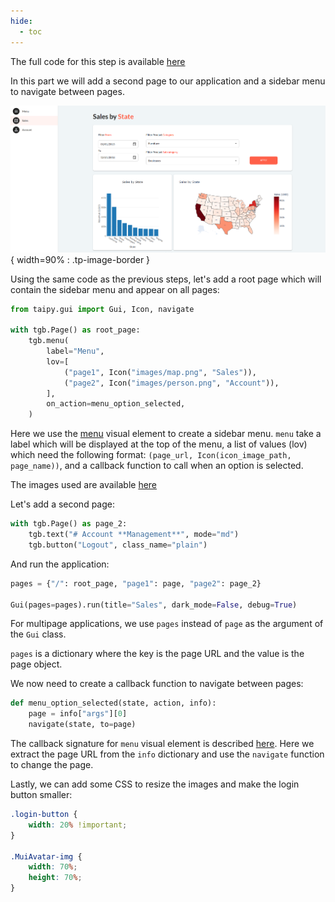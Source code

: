 ```yaml
---
hide:
  - toc
---
```


The full code for this step is available 
[here](https://github.com/AlexandreSajus/taipy-course/tree/main/5_multipage)

In this part we will add a second page to our application and a sidebar menu to navigate between pages.

![Sidebar Menu](images/menu.png){ width=90% : .tp-image-border }

Using the same code as the previous steps, let's add a root page which will contain the sidebar menu
and appear on all pages:

```python
from taipy.gui import Gui, Icon, navigate

with tgb.Page() as root_page:
    tgb.menu(
        label="Menu",
        lov=[
            ("page1", Icon("images/map.png", "Sales")),
            ("page2", Icon("images/person.png", "Account")),
        ],
        on_action=menu_option_selected,
    )
```

Here we use the [menu](../../../../refmans/gui/viselements/generic/menu.md) visual element to create a sidebar menu.
`menu` take a label which will be displayed at the top of the menu, a list of values (lov) which need the following format:
`(page_url, Icon(icon_image_path, page_name))`, and a callback function to call when an option is selected.

The images used are available [here](https://github.com/AlexandreSajus/taipy-course/tree/main/5_multipage/images)

Let's add a second page:

```python
with tgb.Page() as page_2:
    tgb.text("# Account **Management**", mode="md")
    tgb.button("Logout", class_name="plain")
```

And run the application:

```python
pages = {"/": root_page, "page1": page, "page2": page_2}

Gui(pages=pages).run(title="Sales", dark_mode=False, debug=True)
```

For multipage applications, we use `pages` instead of `page` as the argument of the `Gui` class.

`pages` is a dictionary where the key is the page URL and the value is the page object.

We now need to create a callback function to navigate between pages:

```python
def menu_option_selected(state, action, info):
    page = info["args"][0]
    navigate(state, to=page)
```

The callback signature for `menu` visual element is described [here](../../../../refmans/gui/viselements/generic/menu.md).
Here we extract the page URL from the `info` dictionary and use the `navigate` function to change the page.

Lastly, we can add some CSS to resize the images and make the login button smaller:

```css
.login-button {
    width: 20% !important;
}

.MuiAvatar-img {
    width: 70%;
    height: 70%;
}
```